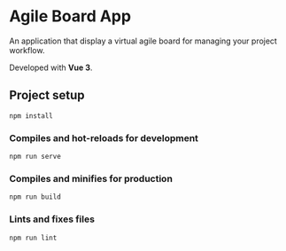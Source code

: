 # Agile Board App

An application that display a virtual agile board for managing your project workflow.

Developed with __Vue 3__.


## Project setup
```
npm install
```

### Compiles and hot-reloads for development
```
npm run serve
```

### Compiles and minifies for production
```
npm run build
```

### Lints and fixes files
```
npm run lint
```

